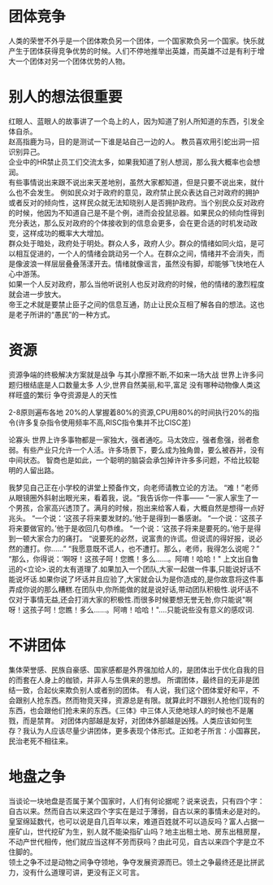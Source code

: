 
# 团体竞争
人类的荣誉不外乎是一个团体欺负另一个团体，一个国家欺负另一个国家。快乐就产生于团体获得竞争优势的时候。人们不停地推举出英雄，而英雄不过是有利于增大一个团体对另一个团体优势的人物。

# 别人的想法很重要
红眼人、蓝眼人的故事讲了一个岛上的人，因为知道了别人所知道的东西，引发全体自杀。  
赵高指鹿为马，目的是测试一下谁是站自己一边的人。
教员喜欢用引蛇出洞一招识别异己。  
企业中的HR禁止员工们交流太多，如果我知道了别人想润，那么我大概率也会想润。  
有些事情说出来跟不说出来天差地别，虽然大家都知道，但是只要不说出来，就什么也不会发生。
例如民众对于政府的意见，政府禁止民众表达自己对政府的拥护或者反对的倾向性，这样民众就无法知晓别人是否拥护政府。当个别民众反对政府的时候，他因为不知道自己是不是个例，进而会投鼠忌器。如果民众的倾向性得到充分表达，那么反对政府的个体接收到的信息会更多，会在更合适的时机发动政变，这样成功的概率大大增加。  
群众处于暗处，政府处于明处。群众人多，政府人少。群众的情绪如同火焰，是可以相互促进的，一个人的情绪会跳动另一个人。在群众之间，情绪并不会消失，而是像波浪一样层层叠叠荡漾开去。情绪就像谣言，虽然没有脚，却能够飞快地在人心中游荡。  
如果一个人反对政府，那么当他听说别人也反对政府的时候，他的情绪的激烈程度就会进一步放大。  
帝王之术就是要禁止臣子之间的信息互通，防止让民众互相了解各自的想法。这也是老子所讲的“愚民”的一种方式。


# 资源
资源争端的终极解决方案就是战争
与其小摩擦不断,不如来一场大战
世界上许多问题归根结底是人口数量太多
人少,世界自然美丽,和平,富足
没有哪种动物像人类这样旺盛的繁衍
争夺资源是人的天性



2-8原则遍布各地
20%的人掌握着80%的资源,CPU用80%的时间执行20%的指令(许多复杂指令使用频率不高,RISC指令集并不比CISC差)


论寡头
世界上许多事物都是一家独大，强者通吃。马太效应，强者愈强，弱者愈弱。有些产业只允许一个人活。许多场景下，要么成为独角兽，要么被吞并，没有中间状态。
智商也是如此，一个聪明的脑袋会承包掉许许多多问题，不给比较聪明的人留出路。


我梦见自己正在小学校的讲堂上预备作文，向老师请教立论的方法。
“难！”老师从眼镜圈外斜射出眼光来，看着我，说。“我告诉你一件事——
“一家人家生了一个男孩，合家高兴透顶了。满月的时候，抱出来给客人看，大概自然是想得一点好兆头。
“一个说：‘这孩子将来要发财的。’他于是得到一番感谢。
“一个说：‘这孩子将来要做官的。’他于是收回几句恭维。 “一个说：‘这孩子将来是要死的。’他于是得到一顿大家合力的痛打。
“说要死的必然，说富贵的许谎。但说谎的得好报，说必然的遭打。你……”
“我愿意既不谎人，也不遭打。那么，老师，我得怎么说呢？”
“那么，你得说：‘啊呀！这孩子呵！您瞧！多么……。阿唷！哈哈！"
上文出自鲁迅的<立论>.说的太有道理了.如果加入一个团队,大家一起做一件事,只能说好话不能说坏话.如果你说了坏话并且应验了,大家就会认为是你造成的,是你故意将这件事弄成你说的那么糟糕.在团队中,你所能做的就是说好话,带动团队积极性.说坏话不仅对于事情无益,还会打消大家的积极性.而很多时候要想无誉无咎,你只能说"啊呀！这孩子呵！您瞧！多么……。阿唷！哈哈！"....只能说些没有意义的感叹词.

# 不讲团体
集体荣誉感、民族自豪感、国家感都是外界强加给人的，是团体出于优化自我的目的而套在人身上的枷锁，并非人与生俱来的思想。
所谓团体，最终目的无非是团结一致，合起伙来欺负别人或者别的团体。
有人说，我们这个团体爱好和平，不会跟别人抢东西。然而物竞天择，资源总是有限。就算此时不跟别人抢他们现有的东西，也会跟他们抢未来的东西。《三体》中三体人灭绝地球人的时候也不是屠戮，而是禁育。
对团体内部越是友好，对团体外部越是凶残。人类应该如何生存？我认为人应该尽量少讲团体，更多表现个体形式。正如老子所言：小国寡民，民治老死不相往来。


# 地盘之争
当谈论一块地盘是否属于某个国家时，人们有何论据呢？说来说去，只有四个字：自古以来。然而自古以来这四个字实在是过于薄弱，自古以来的事情未必是对的。皇室绵延数代，也可以说是自几百年以来，难道百姓就不可以造反吗？富人占据一座矿山，世代挖矿为生，别人就不能染指矿山吗？地主出租土地、房东出租房屋，不动产世代相传，他们就应当这样不劳而获吗？由此可见，自古以来四个字是立不住脚的。        
领土之争不过是动物之间争夺领地，争夺发展资源而已。领土之争最终还是比拼武力，没有什么道理可讲，更没有正义可言。